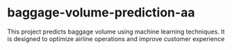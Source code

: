 # baggage-volume-prediction-aa
This project predicts baggage volume using machine learning techniques. It is designed to optimize airline operations and improve customer experience

